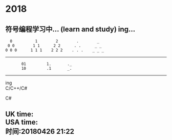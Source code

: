 # 2018

符号编程学习中...
(learn and study) ing...
---------------------------------------

      0          1        2        .        _
     0 0        1 1      2 2      . .      _ _
    0 0 0      1 1 1    2 2 2    . . .    _ _ _
 
---------------------------------------        
           
           01         1.       ._
           10         .1       _.

---------------------------------------








ing </Br>
C/C++/C#</Br>

C#</Br>


UK time:                       </Br>
USA time:                      </Br>
时间:20180426 21:22             </Br>
---------------------------------------
